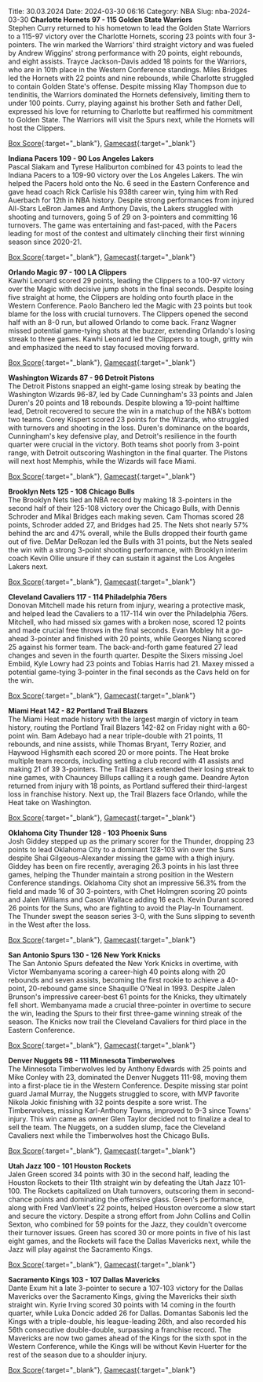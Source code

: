 Title: 30.03.2024
Date: 2024-03-30 06:16
Category: NBA 
Slug: nba-2024-03-30 
**Charlotte Hornets 97 - 115 Golden State Warriors**  
Stephen Curry returned to his hometown to lead the Golden State Warriors to a 115-97 victory over the Charlotte Hornets, scoring 23 points with four 3-pointers. The win marked the Warriors' third straight victory and was fueled by Andrew Wiggins' strong performance with 20 points, eight rebounds, and eight assists. Trayce Jackson-Davis added 18 points for the Warriors, who are in 10th place in the Western Conference standings. Miles Bridges led the Hornets with 22 points and nine rebounds, while Charlotte struggled to contain Golden State's offense. Despite missing Klay Thompson due to tendinitis, the Warriors dominated the Hornets defensively, limiting them to under 100 points. Curry, playing against his brother Seth and father Dell, expressed his love for returning to Charlotte but reaffirmed his commitment to Golden State. The Warriors will visit the Spurs next, while the Hornets will host the Clippers. 

[Box Score](https://www.nba.com/game/gsw-vs-cha-0022301062/box-score){:target="_blank"}, [Gamecast](https://www.nba.com/game/gsw-vs-cha-0022301062){:target="_blank"}<br>

**Indiana Pacers 109 - 90 Los Angeles Lakers**  
Pascal Siakam and Tyrese Haliburton combined for 43 points to lead the Indiana Pacers to a 109-90 victory over the Los Angeles Lakers. The win helped the Pacers hold onto the No. 6 seed in the Eastern Conference and gave head coach Rick Carlisle his 938th career win, tying him with Red Auerbach for 12th in NBA history. Despite strong performances from injured All-Stars LeBron James and Anthony Davis, the Lakers struggled with shooting and turnovers, going 5 of 29 on 3-pointers and committing 16 turnovers. The game was entertaining and fast-paced, with the Pacers leading for most of the contest and ultimately clinching their first winning season since 2020-21. 

[Box Score](https://www.nba.com/game/lal-vs-ind-0022301063/box-score){:target="_blank"}, [Gamecast](https://www.nba.com/game/lal-vs-ind-0022301063){:target="_blank"}<br>

**Orlando Magic 97 - 100 LA Clippers**  
Kawhi Leonard scored 29 points, leading the Clippers to a 100-97 victory over the Magic with decisive jump shots in the final seconds. Despite losing five straight at home, the Clippers are holding onto fourth place in the Western Conference. Paolo Banchero led the Magic with 23 points but took blame for the loss with crucial turnovers. The Clippers opened the second half with an 8-0 run, but allowed Orlando to come back. Franz Wagner missed potential game-tying shots at the buzzer, extending Orlando's losing streak to three games. Kawhi Leonard led the Clippers to a tough, gritty win and emphasized the need to stay focused moving forward. 

[Box Score](https://www.nba.com/game/lac-vs-orl-0022301064/box-score){:target="_blank"}, [Gamecast](https://www.nba.com/game/lac-vs-orl-0022301064){:target="_blank"}<br>

**Washington Wizards 87 - 96 Detroit Pistons**  
The Detroit Pistons snapped an eight-game losing streak by beating the Washington Wizards 96-87, led by Cade Cunningham's 33 points and Jalen Duren's 20 points and 18 rebounds. Despite blowing a 19-point halftime lead, Detroit recovered to secure the win in a matchup of the NBA's bottom two teams. Corey Kispert scored 23 points for the Wizards, who struggled with turnovers and shooting in the loss. Duren's dominance on the boards, Cunningham's key defensive play, and Detroit's resilience in the fourth quarter were crucial in the victory. Both teams shot poorly from 3-point range, with Detroit outscoring Washington in the final quarter. The Pistons will next host Memphis, while the Wizards will face Miami. 

[Box Score](https://www.nba.com/game/det-vs-was-0022301065/box-score){:target="_blank"}, [Gamecast](https://www.nba.com/game/det-vs-was-0022301065){:target="_blank"}<br>

**Brooklyn Nets 125 - 108 Chicago Bulls**  
The Brooklyn Nets tied an NBA record by making 18 3-pointers in the second half of their 125-108 victory over the Chicago Bulls, with Dennis Schroder and Mikal Bridges each making seven. Cam Thomas scored 28 points, Schroder added 27, and Bridges had 25. The Nets shot nearly 57% behind the arc and 47% overall, while the Bulls dropped their fourth game out of five. DeMar DeRozan led the Bulls with 31 points, but the Nets sealed the win with a strong 3-point shooting performance, with Brooklyn interim coach Kevin Ollie unsure if they can sustain it against the Los Angeles Lakers next. 

[Box Score](https://www.nba.com/game/chi-vs-bkn-0022301066/box-score){:target="_blank"}, [Gamecast](https://www.nba.com/game/chi-vs-bkn-0022301066){:target="_blank"}<br>

**Cleveland Cavaliers 117 - 114 Philadelphia 76ers**  
Donovan Mitchell made his return from injury, wearing a protective mask, and helped lead the Cavaliers to a 117-114 win over the Philadelphia 76ers. Mitchell, who had missed six games with a broken nose, scored 12 points and made crucial free throws in the final seconds. Evan Mobley hit a go-ahead 3-pointer and finished with 20 points, while Georges Niang scored 25 against his former team. The back-and-forth game featured 27 lead changes and seven in the fourth quarter. Despite the Sixers missing Joel Embiid, Kyle Lowry had 23 points and Tobias Harris had 21. Maxey missed a potential game-tying 3-pointer in the final seconds as the Cavs held on for the win. 

[Box Score](https://www.nba.com/game/phi-vs-cle-0022301067/box-score){:target="_blank"}, [Gamecast](https://www.nba.com/game/phi-vs-cle-0022301067){:target="_blank"}<br>

**Miami Heat 142 - 82 Portland Trail Blazers**  
The Miami Heat made history with the largest margin of victory in team history, routing the Portland Trail Blazers 142-82 on Friday night with a 60-point win. Bam Adebayo had a near triple-double with 21 points, 11 rebounds, and nine assists, while Thomas Bryant, Terry Rozier, and Haywood Highsmith each scored 20 or more points. The Heat broke multiple team records, including setting a club record with 41 assists and making 21 of 39 3-pointers. The Trail Blazers extended their losing streak to nine games, with Chauncey Billups calling it a rough game. Deandre Ayton returned from injury with 18 points, as Portland suffered their third-largest loss in franchise history. Next up, the Trail Blazers face Orlando, while the Heat take on Washington. 

[Box Score](https://www.nba.com/game/por-vs-mia-0022301068/box-score){:target="_blank"}, [Gamecast](https://www.nba.com/game/por-vs-mia-0022301068){:target="_blank"}<br>

**Oklahoma City Thunder 128 - 103 Phoenix Suns**  
Josh Giddey stepped up as the primary scorer for the Thunder, dropping 23 points to lead Oklahoma City to a dominant 128-103 win over the Suns despite Shai Gilgeous-Alexander missing the game with a thigh injury. Giddey has been on fire recently, averaging 26.3 points in his last three games, helping the Thunder maintain a strong position in the Western Conference standings. Oklahoma City shot an impressive 56.3% from the field and made 16 of 30 3-pointers, with Chet Holmgren scoring 20 points and Jalen Williams and Cason Wallace adding 16 each. Kevin Durant scored 26 points for the Suns, who are fighting to avoid the Play-In Tournament. The Thunder swept the season series 3-0, with the Suns slipping to seventh in the West after the loss. 

[Box Score](https://www.nba.com/game/phx-vs-okc-0022301069/box-score){:target="_blank"}, [Gamecast](https://www.nba.com/game/phx-vs-okc-0022301069){:target="_blank"}<br>

**San Antonio Spurs 130 - 126 New York Knicks**  
The San Antonio Spurs defeated the New York Knicks in overtime, with Victor Wembanyama scoring a career-high 40 points along with 20 rebounds and seven assists, becoming the first rookie to achieve a 40-point, 20-rebound game since Shaquille O'Neal in 1993. Despite Jalen Brunson's impressive career-best 61 points for the Knicks, they ultimately fell short. Wembanyama made a crucial three-pointer in overtime to secure the win, leading the Spurs to their first three-game winning streak of the season. The Knicks now trail the Cleveland Cavaliers for third place in the Eastern Conference. 

[Box Score](https://www.nba.com/game/nyk-vs-sas-0022301070/box-score){:target="_blank"}, [Gamecast](https://www.nba.com/game/nyk-vs-sas-0022301070){:target="_blank"}<br>

**Denver Nuggets 98 - 111 Minnesota Timberwolves**  
The Minnesota Timberwolves led by Anthony Edwards with 25 points and Mike Conley with 23, dominated the Denver Nuggets 111-98, moving them into a first-place tie in the Western Conference. Despite missing star point guard Jamal Murray, the Nuggets struggled to score, with MVP favorite Nikola Jokic finishing with 32 points despite a sore wrist. The Timberwolves, missing Karl-Anthony Towns, improved to 9-3 since Towns' injury. This win came as owner Glen Taylor decided not to finalize a deal to sell the team. The Nuggets, on a sudden slump, face the Cleveland Cavaliers next while the Timberwolves host the Chicago Bulls. 

[Box Score](https://www.nba.com/game/min-vs-den-0022301071/box-score){:target="_blank"}, [Gamecast](https://www.nba.com/game/min-vs-den-0022301071){:target="_blank"}<br>

**Utah Jazz 100 - 101 Houston Rockets**  
Jalen Green scored 34 points with 30 in the second half, leading the Houston Rockets to their 11th straight win by defeating the Utah Jazz 101-100. The Rockets capitalized on Utah turnovers, outscoring them in second-chance points and dominating the offensive glass. Green's performance, along with Fred VanVleet's 22 points, helped Houston overcome a slow start and secure the victory. Despite a strong effort from John Collins and Collin Sexton, who combined for 59 points for the Jazz, they couldn't overcome their turnover issues. Green has scored 30 or more points in five of his last eight games, and the Rockets will face the Dallas Mavericks next, while the Jazz will play against the Sacramento Kings. 

[Box Score](https://www.nba.com/game/hou-vs-uta-0022301072/box-score){:target="_blank"}, [Gamecast](https://www.nba.com/game/hou-vs-uta-0022301072){:target="_blank"}<br>

**Sacramento Kings 103 - 107 Dallas Mavericks**  
Dante Exum hit a late 3-pointer to secure a 107-103 victory for the Dallas Mavericks over the Sacramento Kings, giving the Mavericks their sixth straight win. Kyrie Irving scored 30 points with 14 coming in the fourth quarter, while Luka Doncic added 26 for Dallas. Domantas Sabonis led the Kings with a triple-double, his league-leading 26th, and also recorded his 56th consecutive double-double, surpassing a franchise record. The Mavericks are now two games ahead of the Kings for the sixth spot in the Western Conference, while the Kings will be without Kevin Huerter for the rest of the season due to a shoulder injury. 

[Box Score](https://www.nba.com/game/dal-vs-sac-0022301073/box-score){:target="_blank"}, [Gamecast](https://www.nba.com/game/dal-vs-sac-0022301073){:target="_blank"}<br>

